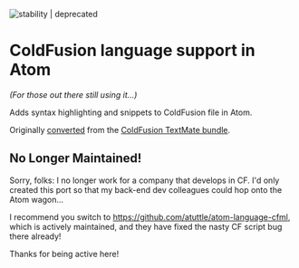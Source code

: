 ![stability | deprecated](https://img.shields.io/badge/stability-deprecated-lightgrey.svg)

# ColdFusion language support in Atom

_(For those out there still using it...)_

Adds syntax highlighting and snippets to ColdFusion file in Atom.

Originally [converted](http://atom.io/docs/latest/converting-a-text-mate-bundle)
from the [ColdFusion TextMate bundle](https://github.com/textmate/coldfusion.tmbundle).

## No Longer Maintained!

Sorry, folks: I no longer work for a company that develops in CF. I'd only created this port so that my back-end dev colleagues could hop onto the Atom wagon...

I recommend you switch to https://github.com/atuttle/atom-language-cfml, which is actively maintained, and they have fixed the nasty CF script bug there already!

Thanks for being active here!
